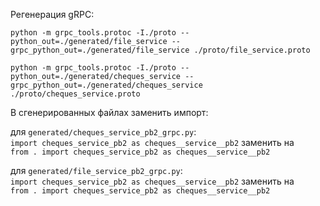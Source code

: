 Регенерация gRPC:

`python -m grpc_tools.protoc -I./proto --python_out=./generated/file_service --grpc_python_out=./generated/file_service ./proto/file_service.proto`

`python -m grpc_tools.protoc -I./proto --python_out=./generated/cheques_service --grpc_python_out=./generated/cheques_service ./proto/cheques_service.proto`

В сгенерированных файлах заменить импорт:

для `generated/cheques_service_pb2_grpc.py`:  
`import cheques_service_pb2 as cheques__service__pb2` заменить на  
`from . import cheques_service_pb2 as cheques__service__pb2`

для `generated/file_service_pb2_grpc.py`:  
`import cheques_service_pb2 as cheques__service__pb2` заменить на  
`from . import cheques_service_pb2 as cheques__service__pb2`
